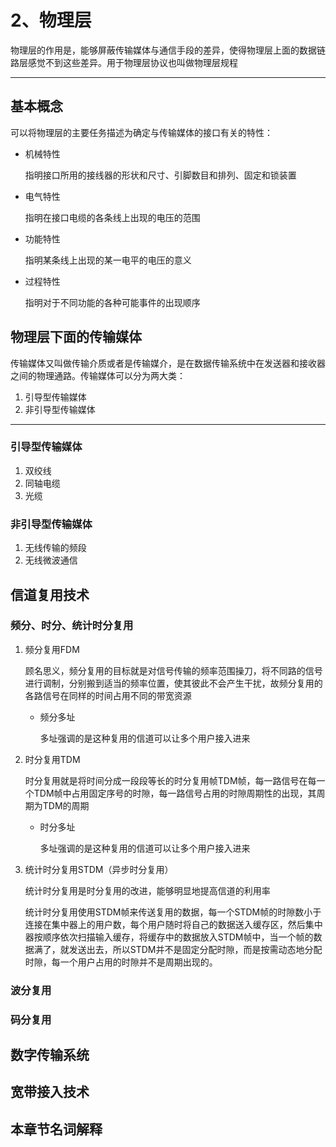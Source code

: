 # 2、物理层

物理层的作用是，能够屏蔽传输媒体与通信手段的差异，使得物理层上面的数据链路层感觉不到这些差异。用于物理层协议也叫做物理层规程

---

## 基本概念

可以将物理层的主要任务描述为确定与传输媒体的接口有关的特性：

* 机械特性

  指明接口所用的接线器的形状和尺寸、引脚数目和排列、固定和锁装置
* 电气特性

  指明在接口电缆的各条线上出现的电压的范围
* 功能特性

  指明某条线上出现的某一电平的电压的意义
* 过程特性

  指明对于不同功能的各种可能事件的出现顺序

## 物理层下面的传输媒体

传输媒体又叫做传输介质或者是传输媒介，是在数据传输系统中在发送器和接收器之间的物理通路。传输媒体可以分为两大类：

1. 引导型传输媒体
2. 非引导型传输媒体

---

### 引导型传输媒体

1. 双绞线
2. 同轴电缆
3. 光缆

### 非引导型传输媒体

1. 无线传输的频段
2. 无线微波通信

## 信道复用技术

### 频分、时分、统计时分复用

1. 频分复用FDM

   顾名思义，频分复用的目标就是对信号传输的频率范围操刀，将不同路的信号进行调制，分别搬到适当的频率位置，使其彼此不会产生干扰，故频分复用的各路信号在同样的时间占用不同的带宽资源

   * 频分多址

     多址强调的是这种复用的信道可以让多个用户接入进来
2. 时分复用TDM

   时分复用就是将时间分成一段段等长的时分复用帧TDM帧，每一路信号在每一个TDM帧中占用固定序号的时隙，每一路信号占用的时隙周期性的出现，其周期为TDM的周期

   * 时分多址

     多址强调的是这种复用的信道可以让多个用户接入进来
3. 统计时分复用STDM（异步时分复用）

   统计时分复用是时分复用的改进，能够明显地提高信道的利用率

   统计时分复用使用STDM帧来传送复用的数据，每一个STDM帧的时隙数小于连接在集中器上的用户数，每个用户随时将自己的数据送入缓存区，然后集中器按顺序依次扫描输入缓存，将缓存中的数据放入STDM帧中，当一个帧的数据满了，就发送出去，所以STDM并不是固定分配时隙，而是按需动态地分配时隙，每一个用户占用的时隙并不是周期出现的。

### 波分复用

### 码分复用

## 数字传输系统

## 宽带接入技术

## 本章节名词解释
